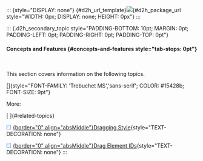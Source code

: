 ::: {style="DISPLAY: none"}
[](ms-xhelp:///?Id=d2h_url_template){#d2h_url_template}![](!package_url!){#d2h_package_url style="WIDTH: 0px; DISPLAY: none; HEIGHT: 0px"}
:::

::: {.d2h_secondary_topic style="PADDING-BOTTOM: 10pt; MARGIN: 0pt; PADDING-LEFT: 0pt; PADDING-RIGHT: 0pt; PADDING-TOP: 0pt"}
#### Concepts and Features {#concepts-and-features style="tab-stops: 0pt"}

 

This section covers information on the following topics.

[]{style="FONT-FAMILY: 'Trebuchet MS','sans-serif'; COLOR: #15428b; FONT-SIZE: 9pt"} 

More:

[ ]{#related-topics}

[![](button.gif){border="0" align="absMiddle"}Dragging Style](ms-xhelp:///?Id=85c6a49e-436d-4d3e-b390-fb0f430e1927){style="TEXT-DECORATION: none"}

[![](button.gif){border="0" align="absMiddle"}Drag Element IDs](ms-xhelp:///?Id=5be74bdf-6b96-4880-ab5c-107fe505df8f){style="TEXT-DECORATION: none"}
:::
